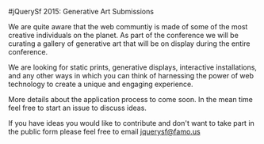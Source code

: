 #jQuerySf 2015: Generative Art Submissions

 We are quite aware that the web communtiy is made of some of the most creative individuals on the planet. As part of the conference we will be curating a gallery of generative art that will be on display during the entire conference.

 We are looking for static prints, generative displays, interactive installations, and any other ways in which you can think of harnessing the power of web technology to create a unique and engaging experience.

 More details about the application process to come soon.  In the mean time feel free to start an issue to discuss ideas.

If you have ideas you would like to contribute and don't want to take part in the public form please feel free to email [jquerysf@famo.us](mailto:jquerysf@famo.us)
